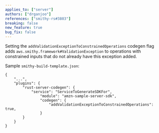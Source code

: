 ```yaml
---
applies_to: ["server"]
authors: ["drganjoo"]
references: ["smithy-rs#3803"]
breaking: false
new_feature: true
bug_fix: false
---
```

Setting the `addValidationExceptionToConstrainedOperations` codegen flag adds `aws.smithy.framework#ValidationException` to operations with constrained inputs that do not already have this exception added.

Sample `smithy-build-template.json`:

```
{
    "...",
    "plugins": {
        "rust-server-codegen": {
            "service": "ServiceToGenerateSDKFor",
                "module": "amzn-sample-server-sdk",
                "codegen": {
                    "addValidationExceptionToConstrainedOperations": true,
                }
        }
    }
}
```